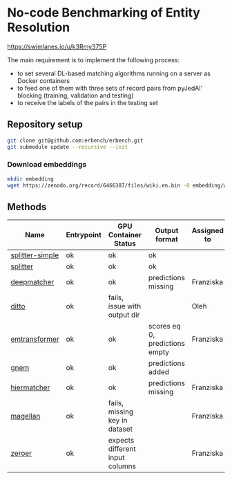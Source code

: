 # No-code Benchmarking of Entity Resolution

https://swimlanes.io/u/k3Rmy375P

The main requirement is to implement the following process:

- to set several DL-based matching algorithms running on a server as Docker containers
- to feed one of them with three sets of record pairs from pyJedAI' blocking (training, validation and testing)
- to receive the labels of the pairs in the testing set

## Repository setup

```bash
git clone git@github.com:erbench/erbench.git
git submodule update --recursive --init
```

### Download embeddings

```bash
mkdir embedding
wget https://zenodo.org/record/6466387/files/wiki.en.bin -O embedding/wiki.en.bin
```

## Methods

| Name                                             | Entrypoint | GPU Container Status            | Output format                  | Assigned to |
| ------------------------------------------------ | ---------- | ------------------------------- |--------------------------------| ----------- |
| [splitter-simple](splitter-simple/README.md)     | ok         | ok                              | ok                             |             |
| [splitter](splitter/README.md)                   | ok         | ok                              | ok                             |             |
| [deepmatcher](methods/deepmatcher/README.md)     | ok         | ok                              | predictions missing            | Franziska   |
| [ditto](methods/ditto/README.md)                 | ok         | fails, issue with output dir    |                                | Oleh        |
| [emtransformer](methods/emtransformer/README.md) | ok         | ok                              | scores eq 0, predictions empty | Franziska   |
| [gnem](methods/gnem/README.md)                   | ok         | ok                              | predictions added              |   |
| [hiermatcher](methods/hiermatcher/README.md)     | ok         | ok                              | predictions missing            | Franziska   |
| [magellan](methods/magellan/README.md)           | ok         | fails, missing key in dataset   |                                | Franziska   |
| [zeroer](methods/zeroer/README.md)               | ok         | expects different input columns |                                | Franziska   |
